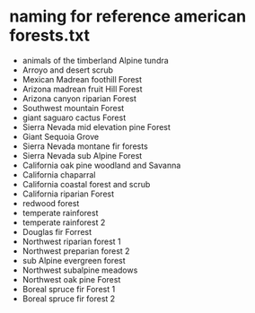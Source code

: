 
# naming for reference  american forests.txt
- animals of the timberland Alpine tundra
- Arroyo and desert scrub
- Mexican Madrean foothill Forest
- Arizona madrean fruit Hill Forest
- Arizona canyon riparian Forest
- Southwest mountain Forest
- giant saguaro cactus Forest
- Sierra Nevada mid elevation pine Forest
- Giant Sequoia Grove
- Sierra Nevada montane fir forests
- Sierra Nevada sub Alpine Forest
- California oak pine woodland and Savanna
- California chaparral
- California coastal forest and scrub
- California riparian Forest
- redwood forest
- temperate rainforest
- temperate rainforest 2
- Douglas fir Forrest
- Northwest riparian forest 1
- Northwest preparian forest 2
- sub Alpine evergreen forest
- Northwest subalpine meadows
- Northwest oak pine Forest
- Boreal spruce fir Forest 1
- Boreal spruce fir forest 2
